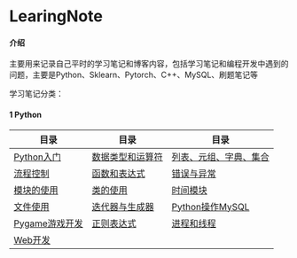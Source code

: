 # LearingNote

#### 介绍

主要用来记录自己平时的学习笔记和博客内容，包括学习笔记和编程开发中遇到的问题，主要是Python、Sklearn、Pytorch、C++、MySQL、刷题笔记等

学习笔记分类：

#### 1 Python

| 目录 | 目录 |  目录 |
| --| -- | -- | 
|[Python入门](./2022/Python/Base)  |  [数据类型和运算符](./2022/Python/DataType) |   [列表、元组、字典、集合](./2022/Python/DataStructures) |
|  [流程控制](./2022/Python/ProcessControl)  |  [函数和表达式](./2022/Python/Function)  |  [错误与异常](./2022/Python/typeerror) |
| [模块的使用](./2022/Python/module)  | [类的使用](./2022/Python/Class)  | [时间模块](./2022/Python/Datatime) |
| [文件使用](./2022/Python/File)    | [迭代器与生成器](./2022/Python/iter)  | [Python操作MySQL](./2022/Python/DataBase)| 
| [Pygame游戏开发](./2022/Python/Pygame)   | [正则表达式](./2022/Python/Re)    | [进程和线程](./2022/Python/thread)|
| [Web开发](./2022/Python/Web)  |   |    |

